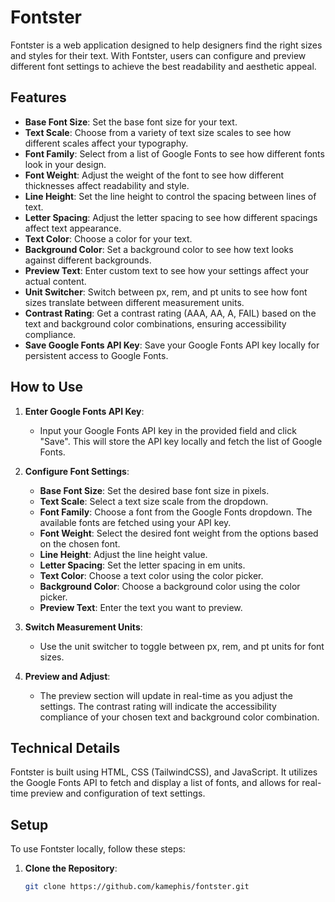 # Fontster

Fontster is a web application designed to help designers find the right sizes and styles for their text. With Fontster, users can configure and preview different font settings to achieve the best readability and aesthetic appeal.

## Features

- **Base Font Size**: Set the base font size for your text.
- **Text Scale**: Choose from a variety of text size scales to see how different scales affect your typography.
- **Font Family**: Select from a list of Google Fonts to see how different fonts look in your design.
- **Font Weight**: Adjust the weight of the font to see how different thicknesses affect readability and style.
- **Line Height**: Set the line height to control the spacing between lines of text.
- **Letter Spacing**: Adjust the letter spacing to see how different spacings affect text appearance.
- **Text Color**: Choose a color for your text.
- **Background Color**: Set a background color to see how text looks against different backgrounds.
- **Preview Text**: Enter custom text to see how your settings affect your actual content.
- **Unit Switcher**: Switch between px, rem, and pt units to see how font sizes translate between different measurement units.
- **Contrast Rating**: Get a contrast rating (AAA, AA, A, FAIL) based on the text and background color combinations, ensuring accessibility compliance.
- **Save Google Fonts API Key**: Save your Google Fonts API key locally for persistent access to Google Fonts.

## How to Use

1. **Enter Google Fonts API Key**: 
   - Input your Google Fonts API key in the provided field and click "Save". This will store the API key locally and fetch the list of Google Fonts.

2. **Configure Font Settings**:
   - **Base Font Size**: Set the desired base font size in pixels.
   - **Text Scale**: Select a text size scale from the dropdown.
   - **Font Family**: Choose a font from the Google Fonts dropdown. The available fonts are fetched using your API key.
   - **Font Weight**: Select the desired font weight from the options based on the chosen font.
   - **Line Height**: Adjust the line height value.
   - **Letter Spacing**: Set the letter spacing in em units.
   - **Text Color**: Choose a text color using the color picker.
   - **Background Color**: Choose a background color using the color picker.
   - **Preview Text**: Enter the text you want to preview.

3. **Switch Measurement Units**:
   - Use the unit switcher to toggle between px, rem, and pt units for font sizes.

4. **Preview and Adjust**:
   - The preview section will update in real-time as you adjust the settings. The contrast rating will indicate the accessibility compliance of your chosen text and background color combination.

## Technical Details

Fontster is built using HTML, CSS (TailwindCSS), and JavaScript. It utilizes the Google Fonts API to fetch and display a list of fonts, and allows for real-time preview and configuration of text settings.

## Setup

To use Fontster locally, follow these steps:

1. **Clone the Repository**:
   ```sh
   git clone https://github.com/kamephis/fontster.git
